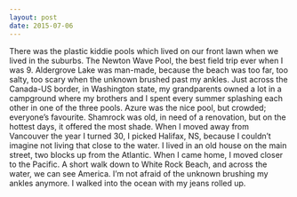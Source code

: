 ```yaml
---
layout: post
date: 2015-07-06
---
```


There was the plastic kiddie pools which lived on our front lawn when we lived in the suburbs. The Newton Wave Pool, the best field trip ever when I was 9. Aldergrove Lake was man-made, because the beach was too far, too salty, too scary when the unknown brushed past my ankles. Just across the Canada-US border, in Washington state, my grandparents owned a lot in a campground where my brothers and I spent every summer splashing each other in one of the three pools. Azure was the nice pool, but crowded; everyone’s favourite. Shamrock was old, in need of a renovation, but on the hottest days, it offered the most shade. When I moved away from Vancouver the year I turned 30, I picked Halifax, NS, because I couldn’t imagine not living that close to the water. I lived in an old house on the main street, two blocks up from the Atlantic. When I came home, I moved closer to the Pacific. A short walk down to White Rock Beach, and across the water, we can see America. I’m not afraid of the unknown brushing my ankles anymore. I walked into the ocean with my jeans rolled up.
